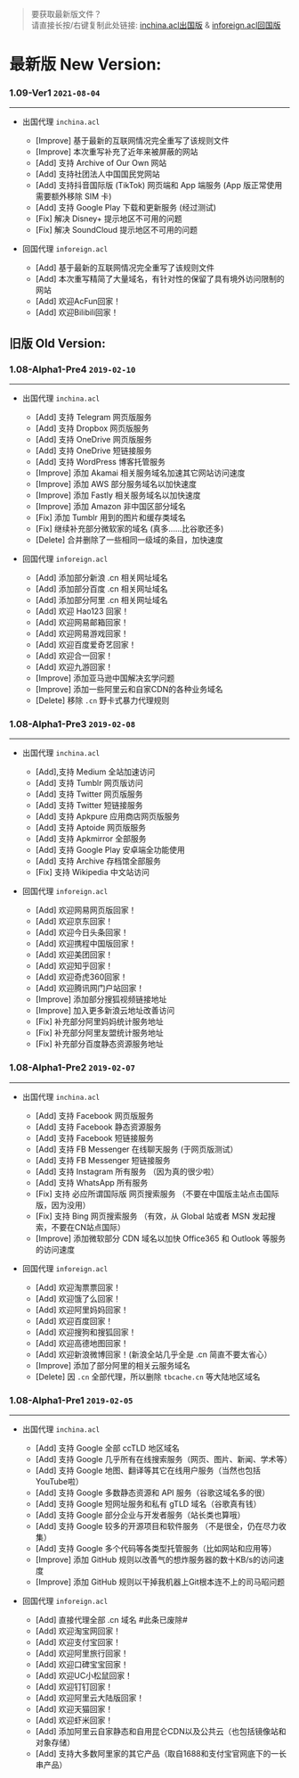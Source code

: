 > 要获取最新版文件？  
> 请直接长按/右键复制此处链接: [inchina.acl出国版](https://raw.githubusercontent.com/Windelight/SuperACL/master/inchina.acl) & [inforeign.acl回国版](https://raw.githubusercontent.com/Windelight/SuperACL/master/inforeign.acl)

# **最新版 New Version:**

### **1.09-Ver1** `2021-08-04`
***

- 出国代理 `inchina.acl`
    - [Improve] 基于最新的互联网情况完全重写了该规则文件
    - [Improve] 本次重写补充了近年来被屏蔽的网站
    - [Add] 支持 Archive of Our Own 网站
    - [Add] 支持社团法人中国国民党网站
    - [Add] 支持抖音国际版 (TikTok) 网页端和 App 端服务 (App 版正常使用需要额外移除 SIM 卡)
    - [Add] 支持 Google Play 下载和更新服务 (经过测试)
    - [Fix] 解决 Disney+ 提示地区不可用的问题
    - [Fix] 解决 SoundCloud 提示地区不可用的问题

- 回国代理 `inforeign.acl`
    - [Add] 基于最新的互联网情况完全重写了该规则文件
    - [Add] 本次重写精简了大量域名，有针对性的保留了具有境外访问限制的网站
    - [Add] 欢迎AcFun回家！
    - [Add] 欢迎Bilibili回家！

## **旧版 Old Version:**

### **1.08-Alpha1-Pre4** `2019-02-10`
***
- 出国代理 `inchina.acl`
    - [Add] 支持 Telegram 网页版服务
    - [Add] 支持 Dropbox 网页版服务
    - [Add] 支持 OneDrive 网页版服务
    - [Add] 支持 OneDrive 短链接服务
    - [Add] 支持 WordPress 博客托管服务
    - [Improve] 添加 Akamai 相关服务域名加速其它网站访问速度
    - [Improve] 添加 AWS 部分服务域名以加快速度
    - [Improve] 添加 Fastly 相关服务域名以加快速度
    - [Improve] 添加 Amazon 非中国区部分域名
    - [Fix] 添加 Tumblr 用到的图片和缓存类域名
    - [Fix] 继续补充部分微软家的域名 (真多......比谷歌还多)
    - [Delete] 合并删除了一些相同一级域的条目，加快速度
    
- 回国代理 `inforeign.acl`
    - [Add] 添加部分新浪 .cn 相关网址域名
    - [Add] 添加部分百度 .cn 相关网址域名
    - [Add] 添加部分阿里 .cn 相关网址域名
    - [Add] 欢迎 Hao123 回家！
    - [Add] 欢迎网易邮箱回家！
    - [Add] 欢迎网易游戏回家！
    - [Add] 欢迎百度爱奇艺回家！
    - [Add] 欢迎合一回家！
    - [Add] 欢迎九游回家！
    - [Improve] 添加亚马逊中国解决玄学问题
    - [Improve] 添加一些阿里云和自家CDN的各种业务域名
    - [Delete] 移除 `.cn` 野卡式暴力代理规则

### **1.08-Alpha1-Pre3** `2019-02-08`
***
- 出国代理 `inchina.acl`
    - [Add],支持 Medium 全站加速访问
    - [Add] 支持 Tumblr 网页版访问
    - [Add] 支持 Twitter 网页版服务
    - [Add] 支持 Twitter 短链接服务
    - [Add] 支持 Apkpure 应用商店网页版服务
    - [Add] 支持 Aptoide 网页版服务
    - [Add] 支持 Apkmirror 全部服务
    - [Add] 支持 Google Play 安卓端全功能使用
    - [Add] 支持 Archive 存档馆全部服务
    - [Fix] 支持 Wikipedia 中文站访问
    
- 回国代理 `inforeign.acl`
    - [Add] 欢迎网易网页版回家！
    - [Add] 欢迎京东回家！
    - [Add] 欢迎今日头条回家！
    - [Add] 欢迎携程中国版回家！
    - [Add] 欢迎美团回家！
    - [Add] 欢迎知乎回家！
    - [Add] 欢迎奇虎360回家！
    - [Add] 欢迎腾讯网门户站回家！
    - [Improve] 添加部分搜狐视频链接地址
    - [Improve] 加入更多新浪云地址改善访问
    - [Fix] 补充部分阿里妈妈统计服务地址
    - [Fix] 补充部分阿里友盟统计服务地址
    - [Fix] 补充部分百度静态资源服务地址

### **1.08-Alpha1-Pre2** `2019-02-07`
***
- 出国代理 `inchina.acl`
    - [Add] 支持 Facebook 网页版服务
    - [Add] 支持 Facebook 静态资源服务
    - [Add] 支持 Facebook 短链接服务
    - [Add] 支持 FB Messenger 在线聊天服务 (于网页版测试）
    - [Add] 支持 FB Messenger 短链接服务 
    - [Add] 支持 Instagram 所有服务 （因为真的很少啦）
    - [Add] 支持 WhatsApp 所有服务
    - [Fix] 支持 必应所谓国际版 网页搜索服务 （不要在中国版主站点击国际版，因为没用）
    - [Fix] 支持 Bing 网页搜索服务 （有效，从 Global 站或者 MSN 发起搜索，不要在CN站点国际）
    - [Improve] 添加微软部分 CDN 域名以加快 Office365 和 Outlook 等服务的访问速度
    
- 回国代理 `inforeign.acl`
    - [Add] 欢迎淘票票回家！
    - [Add] 欢迎饿了么回家！
    - [Add] 欢迎阿里妈妈回家！
    - [Add] 欢迎百度回家！
    - [Add] 欢迎搜狗和搜狐回家！ 
    - [Add] 欢迎高德地图回家！
    - [Add] 欢迎新浪微博回家！(新浪全站几乎全是 .cn 简直不要太省心）
    - [Improve] 添加了部分阿里的相关云服务域名
    - [Delete] 因 `.cn` 全部代理，所以删除 `tbcache.cn` 等大陆地区域名
    
### **1.08-Alpha1-Pre1**   `2019-02-05`
***
- 出国代理 `inchina.acl`  
    - [Add] 支持 Google 全部 ccTLD 地区域名
    - [Add] 支持 Google 几乎所有在线搜索服务（网页、图片、新闻、学术等）
    - [Add] 支持 Google 地图、翻译等其它在线用户服务（当然也包括YouTube啦）
    - [Add] 支持 Google 多数静态资源和 API 服务（谷歌这域名多的很）
    - [Add] 支持 Google 短网址服务和私有 gTLD 域名（谷歌真有钱）
    - [Add] 支持 Google 部分企业与开发者服务（站长类也算哦）
    - [Add] 支持 Google 较多的开源项目和软件服务 （不是很全，仍在尽力收集）
    - [Add] 支持 Google 多个代码等各类型托管服务（比如网站和应用等）
    - [Improve] 添加 GitHub 规则以改善气的想炸服务器的数十KB/s的访问速度
    - [Improve] 添加 GitHub 规则以干掉我机器上Git根本连不上的司马昭问题
  
- 回国代理 `inforeign.acl`  
    - [Add] 直接代理全部 .cn 域名  #此条已废除#
    - [Add] 欢迎淘宝网回家！
    - [Add] 欢迎支付宝回家！
    - [Add] 欢迎阿里旅行回家！
    - [Add] 欢迎口碑宝宝回家！
    - [Add] 欢迎UC小松鼠回家！
    - [Add] 欢迎钉钉回家！
    - [Add] 欢迎阿里云大陆版回家！
    - [Add] 欢迎天猫回家！
    - [Add] 欢迎虾米回家！
    - [Add] 添加阿里云自家静态和自用昆仑CDN以及公共云（也包括镜像站和对象存储）
    - [Add] 支持大多数阿里家的其它产品（取自1688和支付宝官网底下的一长串产品）
